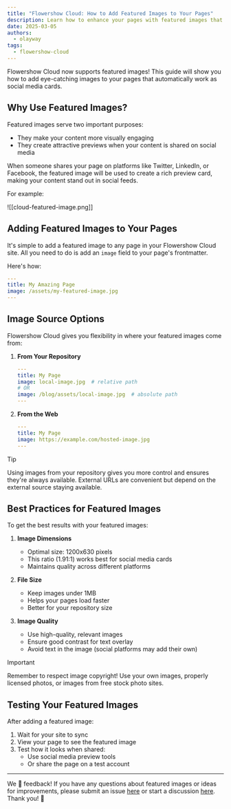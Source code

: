 ```yaml
---
title: "Flowershow Cloud: How to Add Featured Images to Your Pages"
description: Learn how to enhance your pages with featured images that look great on your site and social media
date: 2025-03-05
authors:
  - olayway
tags:
  - flowershow-cloud
---
```


Flowershow Cloud now supports featured images! This guide will show you how to add eye-catching images to your pages that automatically work as social media cards.

## Why Use Featured Images?

Featured images serve two important purposes:
- They make your content more visually engaging
- They create attractive previews when your content is shared on social media

When someone shares your page on platforms like Twitter, LinkedIn, or Facebook, the featured image will be used to create a rich preview card, making your content stand out in social feeds.

For example:

![[cloud-featured-image.png]]

## Adding Featured Images to Your Pages

It's simple to add a featured image to any page in your Flowershow Cloud site. All you need to do is add an `image` field to your page's frontmatter.

Here's how:

```yaml
---
title: My Amazing Page
image: /assets/my-featured-image.jpg
---
```

## Image Source Options

Flowershow Cloud gives you flexibility in where your featured images come from:

1. **From Your Repository**
   ```yaml
   ---
   title: My Page
   image: local-image.jpg  # relative path
   # OR
   image: /blog/assets/local-image.jpg  # absolute path
   ---
   ```

2. **From the Web**
   ```yaml
   ---
   title: My Page
   image: https://example.com/hosted-image.jpg
   ---
   ```

> [!tip]
> Using images from your repository gives you more control and ensures they're always available. External URLs are convenient but depend on the external source staying available.

## Best Practices for Featured Images

To get the best results with your featured images:

1. **Image Dimensions**
   - Optimal size: 1200x630 pixels
   - This ratio (1.91:1) works best for social media cards
   - Maintains quality across different platforms

2. **File Size**
   - Keep images under 1MB
   - Helps your pages load faster
   - Better for your repository size

3. **Image Quality**
   - Use high-quality, relevant images
   - Ensure good contrast for text overlay
   - Avoid text in the image (social platforms may add their own)

> [!important]
> Remember to respect image copyright! Use your own images, properly licensed photos, or images from free stock photo sites.

## Testing Your Featured Images

After adding a featured image:

1. Wait for your site to sync
2. View your page to see the featured image
3. Test how it looks when shared:
   - Use social media preview tools
   - Or share the page on a test account

---

We 💙 feedback! If you have any questions about featured images or ideas for improvements, please submit an issue [here](https://github.com/flowershow/flowershow/issues) or start a discussion [here](https://github.com/flowershow/flowershow/discussions). Thank you! 🌷